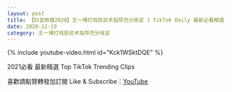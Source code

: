 ```yaml
---
layout: post
title: 【抖音熱搜2020】王一博打戏获武术指导充分肯定 1 TikTok Daily 最新必看精選合集2020 12 19
date: 2020-12-19
category: 王一博打戏获武术指导充分肯定
---
```


{% include youtube-video.html id="Kck1WSktDQE" %}

2021必看 最新精選 Top TikTok Trending Clips

喜歡請點贊轉發加訂閱 Like & Subscribe：[YouTube](https://www.youtube.com/channel/UCAoR7VcanIPd04uEq_GIylA/videos)

